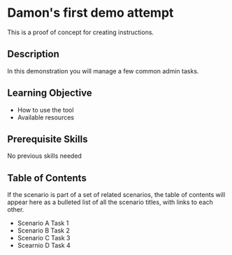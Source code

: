 # Damon's first demo attempt

This is a proof of concept for creating instructions.

## Description

In this demonstration you will manage a few common admin tasks.


## Learning Objective

- How to use the tool
- Available resources

## Prerequisite Skills

No previous skills needed

## Table of Contents

If the scenario is part of a set of related scenarios, the table of contents will appear here as a bulleted list of all the scenario titles, with links to each other.

- Scenario A Task 1
- Scenario B Task 2
- Scenario C Task 3
- Scearnio D Task 4

